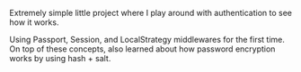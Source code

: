 Extremely simple little project where I play around with authentication to see how it works.

Using Passport, Session, and LocalStrategy middlewares for the first time.
On top of these concepts, also learned about how password encryption works by using hash + salt.
